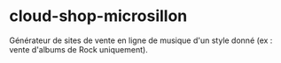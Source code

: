 # cloud-shop-microsillon
Générateur de sites de vente en ligne de musique d'un style donné (ex : vente d'albums de Rock uniquement).
